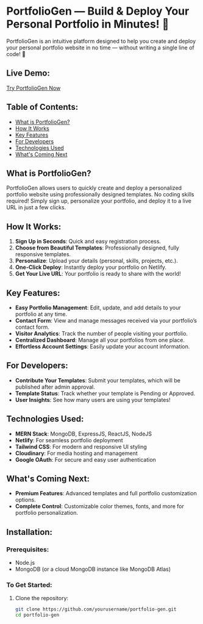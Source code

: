 # PortfolioGen — Build & Deploy Your Personal Portfolio in Minutes! 🚀

PortfolioGen is an intuitive platform designed to help you create and deploy your personal portfolio website in no time — without writing a single line of code! 🌟

## Live Demo:
[Try PortfolioGen Now](https://theportfoliogenerator.netlify.app/)

## Table of Contents:
- [What is PortfolioGen?](#what-is-portfoliogen)
- [How It Works](#how-it-works)
- [Key Features](#key-features)
- [For Developers](#for-developers)
- [Technologies Used](#technologies-used)
- [What's Coming Next](#whats-coming-next)

## What is PortfolioGen?
PortfolioGen allows users to quickly create and deploy a personalized portfolio website using professionally designed templates. No coding skills required! Simply sign up, personalize your portfolio, and deploy it to a live URL in just a few clicks.

## How It Works:
1. **Sign Up in Seconds**: Quick and easy registration process.
2. **Choose from Beautiful Templates**: Professionally designed, fully responsive templates.
3. **Personalize**: Upload your details (personal, skills, projects, etc.).
4. **One-Click Deploy**: Instantly deploy your portfolio on Netlify.
5. **Get Your Live URL**: Your portfolio is ready to share with the world!

## Key Features:
- **Easy Portfolio Management**: Edit, update, and add details to your portfolio at any time.
- **Contact Form**: View and manage messages received via your portfolio’s contact form.
- **Visitor Analytics**: Track the number of people visiting your portfolio.
- **Centralized Dashboard**: Manage all your portfolios from one place.
- **Effortless Account Settings**: Easily update your account information.

## For Developers:
- **Contribute Your Templates**: Submit your templates, which will be published after admin approval.
- **Template Status**: Track whether your template is Pending or Approved.
- **User Insights**: See how many users are using your templates!

## Technologies Used:
- **MERN Stack**: MongoDB, ExpressJS, ReactJS, NodeJS
- **Netlify**: For seamless portfolio deployment
- **Tailwind CSS**: For modern and responsive UI styling
- **Cloudinary**: For media hosting and management
- **Google OAuth**: For secure and easy user authentication

## What's Coming Next:
- **Premium Features**: Advanced templates and full portfolio customization options.
- **Complete Control**: Customizable color themes, fonts, and more for portfolio personalization.

## Installation:

### Prerequisites:
- Node.js
- MongoDB (or a cloud MongoDB instance like MongoDB Atlas)

### To Get Started:
1. Clone the repository:
   ```bash
   git clone https://github.com/yourusername/portfolio-gen.git
   cd portfolio-gen
